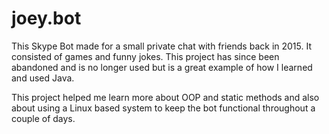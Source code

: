 # joey.bot
This Skype Bot made for a small private chat with friends back in 2015. It consisted of games and funny jokes.
This project has since been abandoned and is no longer used but is a great example of how I learned and used Java.

This project helped me learn more about OOP and static methods and also about using a Linux based system to keep the bot functional throughout a couple of days.
